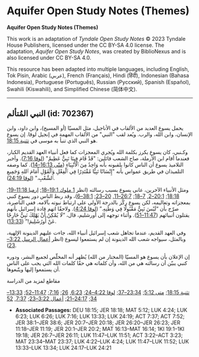 # Aquifer Open Study Notes (Themes)

**Aquifer Open Study Notes (Themes)**

This work is an adaptation of *Tyndale Open Study Notes* © 2023 Tyndale House Publishers, licensed under the CC BY\-SA 4\.0 license. The adaptation, *Aquifer Open Study Notes*, was created by BiblioNexus and is also licensed under CC BY\-SA 4\.0\.

This resource has been adapted into multiple languages, including English, Tok Pisin, Arabic (عربي), French (Français), Hindi (हिंदी), Indonesian (Bahasa Indonesia), Portuguese (Português), Russian (Русский), Spanish (Español), Swahili (Kiswahili), and Simplified Chinese (简体中文).



--------------------------------

## النبي المُتألم (id: 702367)

يحمل يسوع العديد من الألقاب في الأناجيل، مثل المسيّا (أو المسيح)، وابن داود، وابن الإنسان، وابن الله، والرب. ويُعد لقب "النبي" من الألقاب المهمة في إنجيل لوقا. إن يسوع هو النبي الذي تنبأ به موسى في [تثنية 18:15](https://ref.ly/Deut18:15).

وكـنبي، كان يسوع يكرز بكلمة الله ويُجري المعجزات كما فعل أنبياء العهد القديم الكبار، فعندما أقام ابن الأرملة، صاح الشعب قائلين: "قَدْ قَامَ فِينَا نَبِيٌّ عَظِيمٌ" ([لوقا 7:16](https://ref.ly/Luke7:16)). وأخبر التلاميذ يسوع أن الناس كانوا يلقبونه بأنه وَاحِدٌ مِنَ ٱلْأَنْبِيَاءِ ([متّى 16:13–14](https://ref.ly/Matt16:13-Matt16:14)). كما وصفه التلميذان في طريق عمواس بأنه "إِنْسَانًا نَبِيًّا مُقْتَدِرًا فِي ٱلْفِعْلِ وَٱلْقَوْلِ أَمَامَ ٱللهِ وَجَمِيعِ ٱلشَّعْبِ." ([لوقا 24:19](https://ref.ly/Luke24:19)).

ومثل الأنبياء الآخرين، عانى يسوع بسبب رسالته (انظر [1 ملوك 19:1–18](https://ref.ly/1Kgs19:1-1Kgs19:18); [إرميا 11:18–19](https://ref.ly/Jer11:18-Jer11:19); [18:18](https://ref.ly/Jer18:18); [20:1–2](https://ref.ly/Jer20:1-Jer20:2), [7–18](https://ref.ly/Jer20:7-Jer20:18); [26:7–11](https://ref.ly/Jer26:7-Jer26:11), [20–23](https://ref.ly/Jer26:20-Jer26:23); [38:1–6](https://ref.ly/Jer38:1-Jer38:6))، وقد ربط الناس دور يسوع كنبي بمعجزاته وتعاليمه، لكن يسوع ركّز بالدرجة الأولى على ارتباط نبوته بآلامه. ففي الناصرة، صرّح بأن “لَيْسَ نَبِيٌّ مَقْبُولًا فِي وَطَنِهِ.” ([لوقا 4:24](https://ref.ly/Luke4:24)). ولاحقًا اتهم قادة إسرائيل بأنهم يقتلون أنبيائهم ([11:47–51](https://ref.ly/Luke11:47-Luke11:51)). وأثناء توجهه إلى أورشليم، قال، “لَا يُمْكِنُ أَنْ يَهْلِكَ نَبِيٌّ خَارِجًا عَنْ أُورُشَلِيمَ!” ([13:33](https://ref.ly/Luke13:33)).

وفي العهد القديم، عندما تجاهل شعب إسرائيل أنبياء الله، جاءت عليهم الدينونة الإلهية، وبالمثل، سيواجه شعب الله الدينونة إن لم يستمعوا ليسوع (انظر [أعمال الرسل 3:22–23](https://ref.ly/Acts3:22-Acts3:23)).

إن الإعلان بأن يسوع هو المسيّا (المختار من الله) يُظهر أنه المخلّص لجميع البشر، ودوره كنبي يبيّن أن رسالته هي من الله، وأن كلماته هي حقًا كلمات الله التي يجب على الناس أن يستمعوا إليها ويتّبعوها.

مقاطع لمزيد من الدراسة

[تثنية 18:15](https://ref.ly/Deut18:15); [متى 5:12](https://ref.ly/Matt5:12); [23:34–37](https://ref.ly/Matt23:34-Matt23:37); [لوقا 4:22–24](https://ref.ly/Luke4:22-Luke4:24); [6:23](https://ref.ly/Luke6:23), [26](https://ref.ly/Luke6:26); [7:16](https://ref.ly/Luke7:16); [11:47–52](https://ref.ly/Luke11:47-Luke11:52); [13:33–34](https://ref.ly/Luke13:33-Luke13:34); [24:17–21](https://ref.ly/Luke24:17-Luke24:21); [أعمال 3:22–23](https://ref.ly/Acts3:22-Acts3:23); [7:37](https://ref.ly/Acts7:37), [52](https://ref.ly/Acts7:52)

* **Associated Passages:** DEU 18:15; JER 18:18; MAT 5:12; LUK 4:24; LUK 6:23; LUK 6:26; LUK 7:16; LUK 13:33; LUK 24:19; ACT 7:37; ACT 7:52; JER 38:1–JER 38:6; JER 20:7–JER 20:18; JER 26:20–JER 26:23; JER 11:18–JER 11:19; JER 20:1–JER 20:2; MAT 16:13–MAT 16:14; 1KI 19:1–1KI 19:18; JER 26:7–JER 26:11; LUK 11:47–LUK 11:51; ACT 3:22–ACT 3:23; MAT 23:34–MAT 23:37; LUK 4:22–LUK 4:24; LUK 11:47–LUK 11:52; LUK 13:33–LUK 13:34; LUK 24:17–LUK 24:21

